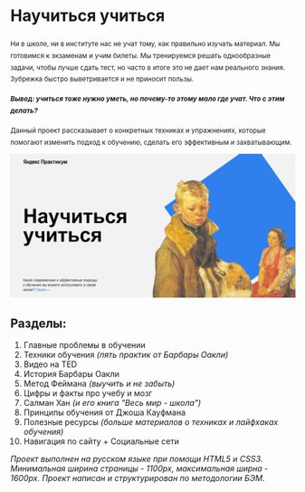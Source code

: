 # Научиться учиться
<sub>Ни в школе, ни в институте нас не учат тому, как правильно изучать материал. Мы готовимся к экзаменам и учим билеты. Мы тренируемся решать однообразные задачи, чтобы лучше сдать тест, но часто в итоге это не дает нам реального знания. Зубрежка быстро выветривается и не приносит пользы.</sub>

<sub>***Вывод: учиться тоже нужно уметь, но почему-то этому мало где учат. Что с этим делать?***</sub>

<sub>Данный проект рассказывает о конкретных техниках и упражнениях, которые помогают изменить подход к обучению, сделать его эффективным и захватывающим.</sub>

![Научиться учиться](/images/Screenshot_1.png)

## Разделы:
1. Главные проблемы в обучении
2. Техники обучения *(пять практик от Барбары Оакли)*
3. Видео на TED
4. История Барбары Оакли
5. Метод Феймана *(выучить и не забыть)*
6. Цифры и факты про учебу и мозг
7. Салман Хан *(и его книга "Весь мир - школа")*
8. Принципы обучения от Джоша Кауфмана
9. Полезные ресурсы *(больше материалов о техниках и лайфхаках обучения)*
10. Навигация по сайту + Социальные сети


*Проект выполнен на русском языке при помощи HTML5 и CSS3. Минимальная ширина страницы - 1100px, максимальная ширна - 1600px. Проект написан и структурирован по методологии БЭМ.*
